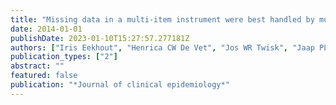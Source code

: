 ```yaml
---
title: "Missing data in a multi-item instrument were best handled by multiple imputation at the item score level"
date: 2014-01-01
publishDate: 2023-01-10T15:27:57.277181Z
authors: ["Iris Eekhout", "Henrica CW De Vet", "Jos WR Twisk", "Jaap PL Brand", "Michiel R de Boer", "Martijn W Heymans"]
publication_types: ["2"]
abstract: ""
featured: false
publication: "*Journal of clinical epidemiology*"
---
```


